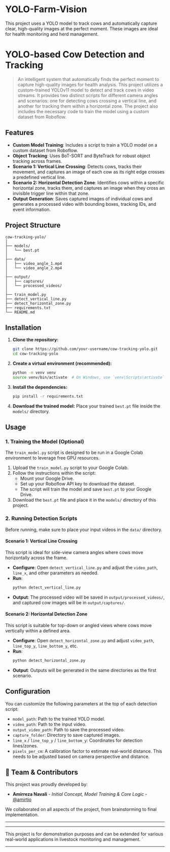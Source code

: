 # YOLO-Farm-Vision
This project uses a YOLO model to track cows and automatically capture clear, high-quality images at the perfect moment. These images are ideal for health monitoring and herd management.
# YOLO-based Cow Detection and Tracking
> An intelligent system that automatically finds the perfect moment to capture high-quality images for health analysis.
This project utilizes a custom-trained YOLOv11 model to detect and track cows in video streams. It provides two distinct scripts for different camera angles and scenarios: one for detecting cows crossing a vertical line, and another for tracking them within a horizontal zone. The project also includes the necessary code to train the model using a custom dataset from Roboflow.

## Features

- **Custom Model Training**: Includes a script to train a YOLO model on a custom dataset from Roboflow.
- **Object Tracking**: Uses BoT-SORT and ByteTrack for robust object tracking across frames.
- **Scenario 1: Vertical Line Crossing**: Detects cows, tracks their movement, and captures an image of each cow as its right edge crosses a predefined vertical line.
- **Scenario 2: Horizontal Detection Zone**: Identifies cows within a specific horizontal zone, tracks them, and captures an image when they cross an invisible trigger line within that zone.
- **Output Generation**: Saves captured images of individual cows and generates a processed video with bounding boxes, tracking IDs, and event information.

## Project Structure

  ```
  cow-tracking-yolo/
  │
  ├── models/
  │   └── best.pt
  │
  ├── data/
  │   ├── video_angle_1.mp4
  │   └── video_angle_2.mp4
  │
  ├── output/
  │   ├── captures/
  │   └── processed_videos/
  │
  ├── train_model.py
  ├── detect_vertical_line.py
  ├── detect_horizontal_zone.py
  ├── requirements.txt
  └── README.md
  ```

## Installation

1.  **Clone the repository:**
    ```bash
    git clone https://github.com/your-username/cow-tracking-yolo.git
    cd cow-tracking-yolo
    ```

2.  **Create a virtual environment (recommended):**
    ```bash
    python -m venv venv
    source venv/bin/activate  # On Windows, use `venv\Scripts\activate`
    ```

3.  **Install the dependencies:**
    ```bash
    pip install -r requirements.txt
    ```

4.  **Download the trained model:**
    Place your trained `best.pt` file inside the `models/` directory.

## Usage

### 1. Training the Model (Optional)

The `train_model.py` script is designed to be run in a Google Colab environment to leverage free GPU resources.

1.  Upload the `train_model.py` script to your Google Colab.
2.  Follow the instructions within the script:
    - Mount your Google Drive.
    - Set up your Roboflow API key to download the dataset.
    - The script will train the model and save `best.pt` to your Google Drive.
3.  Download the `best.pt` file and place it in the `models/` directory of this project.

### 2. Running Detection Scripts

Before running, make sure to place your input videos in the `data/` directory.

#### Scenario 1: Vertical Line Crossing

This script is ideal for side-view camera angles where cows move horizontally across the frame.

-   **Configure**: Open `detect_vertical_line.py` and adjust the `video_path`, `line_x`, and other parameters as needed.
-   **Run**:
    ```bash
    python detect_vertical_line.py
    ```
-   **Output**: The processed video will be saved in `output/processed_videos/`, and captured cow images will be in `output/captures/`.

#### Scenario 2: Horizontal Detection Zone

This script is suitable for top-down or angled views where cows move vertically within a defined area.

-   **Configure**: Open `detect_horizontal_zone.py` and adjust `video_path`, `line_top_y`, `line_bottom_y`, etc.
-   **Run**:
    ```bash
    python detect_horizontal_zone.py
    ```
-   **Output**: Outputs will be generated in the same directories as the first scenario.

## Configuration

You can customize the following parameters at the top of each detection script:

-   `model_path`: Path to the trained YOLO model.
-   `video_path`: Path to the input video.
-   `output_video_path`: Path to save the processed video.
-   `capture_folder`: Directory to save captured images.
-   `line_x` / `line_top_y` / `line_bottom_y`: Coordinates for detection lines/zones.
-   `pixels_per_cm`: A calibration factor to estimate real-world distance. This needs to be adjusted based on camera perspective and distance.

## 👥 Team & Contributors

This project was proudly developed by:

- **Amirreza Navali** - *Initial Concept, Model Training & Core Logic* - [@amirtio](https://github.com/amirtio)

We collaborated on all aspects of the project, from brainstorming to final implementation.

---

---

This project is for demonstration purposes and can be extended for various real-world applications in livestock monitoring and management.
`

---
